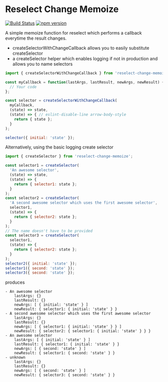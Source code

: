 Reselect Change Memoize
=======================
[![Build Status](https://travis-ci.org/kbrownlees/reselect-change-memoize.svg?branch=master)](https://travis-ci.org/kbrownlees/reselect-change-memoize)
[![npm version](https://badge.fury.io/js/reselect-change-memoize.svg)](https://badge.fury.io/js/reselect-change-memoize)

A simple memoize function for reselect which performs a callback everytime the result changes.
* createSelectorWithChangeCallback allows you to easily substitute createSelector
* a createSelector helper which enables logging if not in production and allows you to name selectors

```js
import { createSelectorWithChangeCallback } from 'reselect-change-memoize';

const myCallback = function(lastArgs, lastResult, newArgs, newResult) {
  // Your code
};

const selector = createSelectorWithChangeCallback(
  myCallback,
  (state) => state,
  (state) => { // eslint-disable-line arrow-body-style
    return { state };
  }
);

selector({ initial: 'state' });
```

Alternatively, using the basic logging create selector

```js
import { createSelector } from 'reselect-change-memoize';

const selector1 = createSelector(
  'An awesome selector',
  (state) => state,
  (state) => {
    return { selector1: state };
  }
);
const selector2 = createSelector(
  'A second awesome selector which uses the first awesome selector',
  selector1,
  (state) => {
    return { selector2: state };
  }
);
// The name doesn't have to be provided
const selector3 = createSelector(
  selector1,
  (state) => {
    return { selector2: state };
  }
);
selector2({ initial: 'state' });
selector1({ second: 'state' });
selector3({ second: 'state' });
```

produces

```
- An awesome selector 
	lastArgs: {} 
	lastResult: {} 
	newArgs: [ { initial: 'state' } ] 
	newResult: { selector1: { initial: 'state' } }
- A second awesome selector which uses the first awesome selector 
	lastArgs: {} 
	lastResult: {} 
	newArgs: [ { selector1: { initial: 'state' } } ] 
	newResult: { selector2: { selector1: { initial: 'state' } } }
- An awesome selector 
	lastArgs: [ { initial: 'state' } ] 
	lastResult: { selector1: { initial: 'state' } } 
	newArgs: [ { second: 'state' } ] 
	newResult: { selector1: { second: 'state' } }
- unknown 
	lastArgs: {} 
	lastResult: {} 
	newArgs: [ { second: 'state' } ] 
	newResult: { selector3: { second: 'state' } }
```
